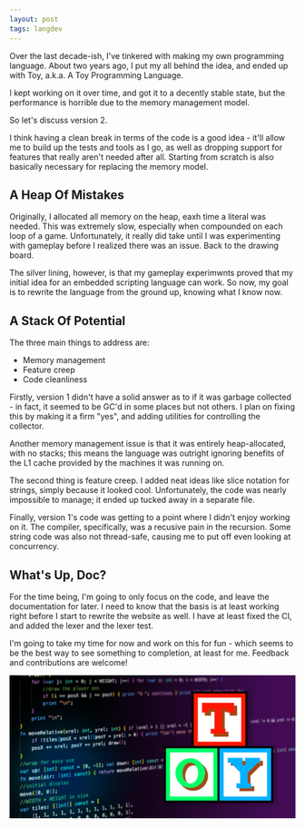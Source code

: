 ```yaml
---
layout: post
tags: langdev
---
```


Over the last decade-ish, I've tinkered with making my own programming language. About two years ago, I put my all behind the idea, and ended up with Toy, a.k.a. A Toy Programming Language.

I kept working on it over time, and got it to a decently stable state, but the performance is horrible due to the memory management model.

So let's discuss version 2.

 <!--more-->

I think having a clean break in terms of the code is a good idea - it'll allow me to build up the tests and tools as I go, as well as dropping support for features that really aren't needed after all. Starting from scratch is also basically necessary for replacing the memory model.

## A Heap Of Mistakes

Originally, I allocated all memory on the heap, eaxh time a literal was needed. This was extremely slow, especially when compounded on each loop of a game. Unfortunately, it really did take until I was experimenting with gameplay before I realized there was an issue. Back to the drawing board.

The silver lining, however, is that my gameplay experimwnts proved that my initial idea for an embedded scripting language can work. So now, my goal is to rewrite the language from the ground up, knowing what I know now.

## A Stack Of Potential

The three main things to address are:

* Memory management
* Feature creep
* Code cleanliness

Firstly, version 1 didn't have a solid answer as to if it was garbage collected - in fact, it seemed to be GC'd in some places but not others. I plan on fixing this by making it a firm "yes", and adding utilities for controlling the collector.

Another memory management issue is that it was entirely heap-allocated, with no stacks; this means the language was outright ignoring benefits of the L1 cache provided by the machines it was running on.

The second thing is feature creep. I added neat ideas like slice notation for strings, simply because it looked  cool. Unfortunately, the code was nearly impossible to manage; it ended up tucked away in a separate file.

Finally, version 1's code was getting to a point where I didn't enjoy working on it. The compiler, specifically, was a recusive pain in the recursion. Some string code was also not thread-safe, causing me to put off even looking at concurrency.

## What's Up, Doc?

For the time being, I'm going to only focus on the code, and leave the documentation for later. I need to know that the basis is at least working right before I start to rewrite the website as well. I have at least fixed the CI, and added the lexer and the lexer test.

I'm going to take my time for now and work on this for fun - which seems to be the best way to see something to completion, at least for me. Feedback and contributions are welcome!

[![toylang preview](/assets/toylang-preview.png)](https://github.com/Ratstail91/Toy)

